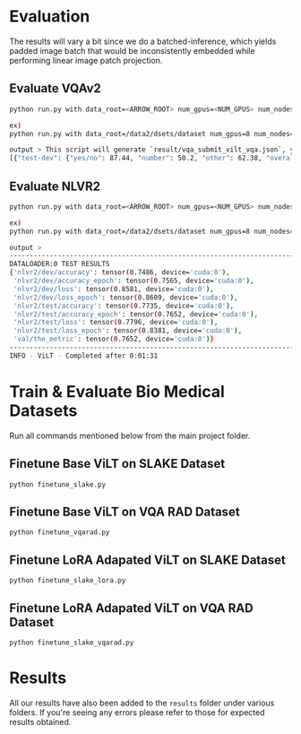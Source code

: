 # Evaluation
The results will vary a bit since we do a batched-inference, which yields padded image batch that would be inconsistently embedded while performing linear image patch projection.

## Evaluate VQAv2
```bash
python run.py with data_root=<ARROW_ROOT> num_gpus=<NUM_GPUS> num_nodes=<NUM_NODES> per_gpu_batchsize=<BS_FITS_YOUR_GPU> task_finetune_vqa_randaug test_only=True precision=32 load_path="<YOUR_WEIGHT_ROOT>/vilt_vqa.ckpt"

ex)
python run.py with data_root=/data2/dsets/dataset num_gpus=8 num_nodes=1 per_gpu_batchsize=64 task_finetune_vqa_randaug test_only=True precision=32 load_path="weights/vilt_vqa.ckpt"

output > This script will generate `result/vqa_submit_vilt_vqa.json`, you can upload it to eval.ai (https://eval.ai/web/challenges/challenge-page/830/overview) evaluation server to get test-dev score.
[{"test-dev": {"yes/no": 87.44, "number": 50.2, "other": 62.38, "overall": 71.32}}]
```

## Evaluate NLVR2
```bash
python run.py with data_root=<ARROW_ROOT> num_gpus=<NUM_GPUS> num_nodes=<NUM_NODES> per_gpu_batchsize=<BS_FITS_YOUR_GPU> task_finetune_nlvr2_randaug test_only=True precision=32 load_path="<YOUR_WEIGHT_ROOT>/vilt_nlvr2.ckpt"

ex)
python run.py with data_root=/data2/dsets/dataset num_gpus=8 num_nodes=1 per_gpu_batchsize=64 task_finetune_nlvr2_randaug test_only=True precision=32 load_path="weights/vilt_nlvr2.ckpt"

output >
--------------------------------------------------------------------------------
DATALOADER:0 TEST RESULTS
{'nlvr2/dev/accuracy': tensor(0.7486, device='cuda:0'),
 'nlvr2/dev/accuracy_epoch': tensor(0.7565, device='cuda:0'),
 'nlvr2/dev/loss': tensor(0.8581, device='cuda:0'),
 'nlvr2/dev/loss_epoch': tensor(0.8609, device='cuda:0'),
 'nlvr2/test/accuracy': tensor(0.7735, device='cuda:0'),
 'nlvr2/test/accuracy_epoch': tensor(0.7652, device='cuda:0'),
 'nlvr2/test/loss': tensor(0.7796, device='cuda:0'),
 'nlvr2/test/loss_epoch': tensor(0.8381, device='cuda:0'),
 'val/the_metric': tensor(0.7652, device='cuda:0')}
--------------------------------------------------------------------------------
INFO - ViLT - Completed after 0:01:31
```
# Train & Evaluate Bio Medical Datasets
Run all commands mentioned below from the main project folder. 

## Finetune Base ViLT on SLAKE Dataset
```python finetune_slake.py```

## Finetune Base ViLT on VQA RAD Dataset
```python finetune_vqarad.py```

## Finetune LoRA Adapated ViLT on SLAKE Dataset
```python finetune_slake_lora.py```

## Finetune LoRA Adapated ViLT on VQA RAD Dataset
```python finetune_slake_vqarad.py```

# Results
All our results have also been added to the ```results``` folder under various folders. If you're seeing any errors please refer to those for expected results obtained.

